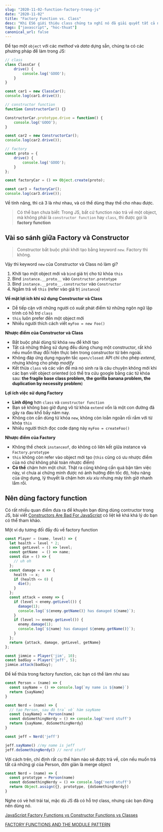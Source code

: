 ```yaml
---
slug: "2020-11-02-function-factory-trong-js"
date: "2020-11-02"
title: "Factory Function vs. Class"
desc: "Khi ES6 giới thiệu class chúng ta nghĩ nó đã giải quyết tất cả những vấn đề của hàm constructor trong JS, thật sự nó đã thay thế được factory function hay chưa, cùng tìm hiểu."
tags: ["javascript", "hoc-thuat"]
canonical_url: false
---
```


Để tạo một `object` với các *method* và *data* dựng sẵn, chúng ta có các phương pháp để làm trong JS:

```js
// class
class ClassCar {
    drive() {
        console.log('GOOO');
    }
}

const car1 = new ClassCar();
console.log(car1.drive());

// constructor function
function ConstructorCar() {}

ConstructorCar.prototype.drive = function() {
    console.log('GOOO');
}

const car2 = new ConstructorCar();
console.log(car2.drive());

// factory
const proto = {
    drive() {
        console.log('GOOO');
    }
};

const factoryCar = () => Object.create(proto);

const car3 = factoryCar();
console.log(car3.drive());
```

Về tính năng, thì cả 3 là như nhau, và có thể dùng thay thế cho nhau được.

> Có thể bạn chưa biết: Trong JS, bất cứ function nào trả về một object, mà không phải là `constructor function` hay `class`, thì được gọi là **factory function**

## Vài so sánh giữa Factory và Constructor

>  Constructor bắt buộc phải khởi tạo bằng keyword `new`. Factory thì không.

Vậy thì keyword `new` của Constructor và Class nó làm gì?

1. Khởi tạo một object mới và `bind` giá trị cho từ khóa `this`
2. Bind `instance.__proto__` vào `Constructor.prototype`
3. Bind `instance.__proto__.constructor` vào `Constructor`
4. Ngầm trả về `this` (refer vào giá trị `instance`)

**Về mặt lợi ích khi sử dụng Constructor và Class**

- Dễ tiếp cận với những người có xuất phát điểm từ những ngôn ngữ lập trình có hỗ trợ `class`
- `this` luôn prefer đến một object mới
- Nhiều người thích cách viết `myFoo = new Foo()`

**Nhược điểm của Constructor và Class**

- Bắt buộc phải dùng từ khóa `new` để khởi tạo
- Tất cả những thằng sử dụng đều dùng chung một constructor, rất khó nếu muốn thay đổi hiện thực bên trong constructor từ bên ngoài.
- Không đáp ứng dụng nguyên tắc `open/closed`: API chỉ cho phép *extend*, nhưng không cho phép *modify*
- Kết thừa `class` và các vấn đề mà nó sinh ra là câu chuyện không mới khi các bạn viết object oriented (có thể tra cứu google bằng các từ khóa sau: **the fragile base class problem, the gorilla banana problem, the duplication by necessity problem**)

**Lợi ích việc sử dụng Factory**

- **Linh động** hơn `class` và `constructor function`
- Bạn sẽ không bao giờ đụng vô từ khóa `extend` vốn là một con đường đã gây ra đau khổ bấy năm nay.
- Không còn cần dùng từ khóa `new`, không còn loằn ngoằn rối rắm với từ khóa `this`
- Nhiều người thích đọc code dạng này `myFoo = createFoo()`

**Nhược điểm của Factory**

- Không thể check `instanceof`, do không có liên kết giữa instance và `Factory.prototype`
- `this` không còn refer vào object mới tạo (`this` cũng có ưu nhược điểm của nó chứ không phải toàn nhược điểm)
- **Có thể** chậm hơn một chút. Thật ra cũng không cần quá bận tâm việc này, vì chưa ai chứng minh được nó ảnh hưởng đến tốc độ, hiệu năng của ứng dụng, lý thuyết là chậm hơn *xíu xiu* nhưng máy tính giờ nhanh lắm rồi.

## Nên dùng factory function

Có rất nhiều quan điểm đưa ra để khuyên bạn đừng dùng contructor trong JS, bài viết [Constructors Are Bad For JavaScript](https://tsherif.wordpress.com/2013/08/04/constructors-are-bad-for-javascript/) có liệt kê khá khá lý do bạn có thể tham khảo.

Một ví dụ tương đối đầy đủ về factory function

```js
const Player = (name, level) => {
  let health = level * 2;
  const getLevel = () => level;
  const getName  = () => name;
  const die = () => {
    // uh oh
  };
  const damage = x => {
    health -= x;
    if (health <= 0) {
      die();
    }
  };
  const attack = enemy => {
    if (level < enemy.getLevel()) {
      damage(1);
      console.log(`${enemy.getName()} has damaged ${name}`);
    }
    if (level >= enemy.getLevel()) {
      enemy.damage(1);
      console.log(`${name} has damaged ${enemy.getName()}`);
    }
  };
  return {attack, damage, getLevel, getName}
};

const jimmie = Player('jim', 10);
const badGuy = Player('jeff', 5);
jimmie.attack(badGuy);
```

Để kế thừa trong factory function, các bạn có thể làm như sau

```js
const Person = (name) => {
  const sayName = () => console.log(`my name is ${name}`)
  return {sayName}
}

const Nerd = (name) => {
  // tạo Person, sau đó trả về hàm sayName
  const {sayName} = Person(name)
  const doSomethingNerdy = () => console.log('nerd stuff')
  return {sayName, doSomethingNerdy}
}

const jeff = Nerd('jeff')

jeff.sayName() //my name is jeff
jeff.doSomethingNerdy() // nerd stuff
```

Với cách trên, chỉ định rất cụ thể hàm nào sẽ được trả về, còn nếu muốn trả tất cả những gì của Person, đơn giản là merge object

```js
const Nerd = (name) => {
  const prototype = Person(name)
  const doSomethingNerdy = () => console.log('nerd stuff')
  return Object.assign({}, prototype, {doSomethingNerdy})
}
```

Nghe có vẻ hơi trái tai, mặc dù JS đã có hỗ trợ class, nhưng các bạn đừng nên dùng nó.

[JavaScript Factory Functions vs Constructor Functions vs Classes](https://medium.com/javascript-scene/javascript-factory-functions-vs-constructor-functions-vs-classes-2f22ceddf33e)

[FACTORY FUNCTIONS AND THE MODULE PATTERN](https://www.theodinproject.com/courses/javascript/lessons/factory-functions-and-the-module-pattern)


